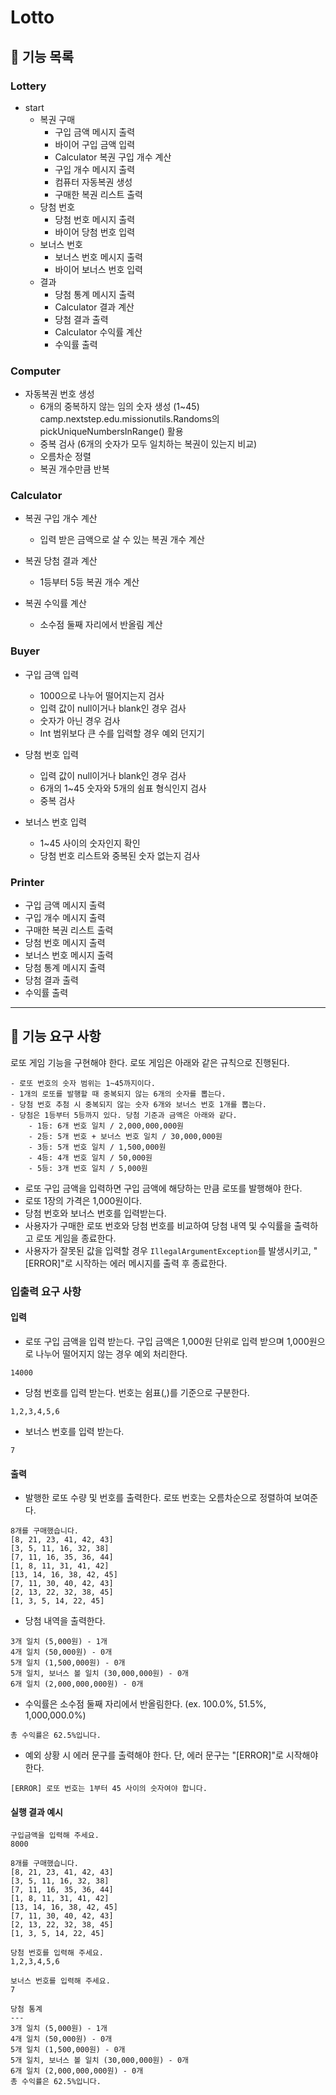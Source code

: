 # Lotto

## 📑 기능 목록

### Lottery
* start
  * 복권 구매
    * 구입 금액 메시지 출력
    * 바이어 구입 금액 입력
    * Calculator 복권 구입 개수 계산
    * 구입 개수 메시지 출력
    * 컴퓨터 자동복권 생성
    * 구매한 복권 리스트 출력
  * 당첨 번호
    * 당첨 번호 메시지 출력
    * 바이어 당첨 번호 입력
  * 보너스 번호
    * 보너스 번호 메시지 출력
    * 바이어 보너스 번호 입력
  * 결과
    * 당첨 통계 메시지 출력
    * Calculator 결과 계산
    * 당첨 결과 출력
    * Calculator 수익률 계산
    * 수익률 출력

### Computer
* 자동복권 번호 생성
  * 6개의 중복하지 않는 임의 숫자 생성 (1~45) camp.nextstep.edu.missionutils.Randoms의 pickUniqueNumbersInRange() 활용
  * 중복 검사 (6개의 숫자가 모두 일치하는 복권이 있는지 비교)
  * 오름차순 정렬
  * 복권 개수만큼 반복

### Calculator
* 복권 구입 개수 계산
  * 입력 받은 금액으로 살 수 있는 복권 개수 계산

* 복권 당첨 결과 계산
  * 1등부터 5등 복권 개수 계산

* 복권 수익률 계산
  *  소수점 둘째 자리에서 반올림 계산

### Buyer
* 구입 금액 입력
  * 1000으로 나누어 떨어지는지 검사
  * 입력 값이 null이거나 blank인 경우 검사
  * 숫자가 아닌 경우 검사
  * Int 범위보다 큰 수를 입력할 경우 예외 던지기

* 당첨 번호 입력
  * 입력 값이 null이거나 blank인 경우 검사
  * 6개의 1~45 숫자와 5개의 쉼표 형식인지 검사
  * 중복 검사

* 보너스 번호 입력
  * 1~45 사이의 숫자인지 확인
  * 당첨 번호 리스트와 중복된 숫자 없는지 검사

### Printer
* 구입 금액 메시지 출력
* 구입 개수 메시지 출력
* 구매한 복권 리스트 출력
* 당첨 번호 메시지 출력
* 보너스 번호 메시지 출력
* 당첨 통계 메시지 출력
* 당첨 결과 출력
* 수익률 출력

---


## 🚀 기능 요구 사항

로또 게임 기능을 구현해야 한다. 로또 게임은 아래와 같은 규칙으로 진행된다.

```
- 로또 번호의 숫자 범위는 1~45까지이다.
- 1개의 로또를 발행할 때 중복되지 않는 6개의 숫자를 뽑는다.
- 당첨 번호 추첨 시 중복되지 않는 숫자 6개와 보너스 번호 1개를 뽑는다.
- 당첨은 1등부터 5등까지 있다. 당첨 기준과 금액은 아래와 같다.
    - 1등: 6개 번호 일치 / 2,000,000,000원
    - 2등: 5개 번호 + 보너스 번호 일치 / 30,000,000원
    - 3등: 5개 번호 일치 / 1,500,000원
    - 4등: 4개 번호 일치 / 50,000원
    - 5등: 3개 번호 일치 / 5,000원
```

- 로또 구입 금액을 입력하면 구입 금액에 해당하는 만큼 로또를 발행해야 한다.
- 로또 1장의 가격은 1,000원이다.
- 당첨 번호와 보너스 번호를 입력받는다.
- 사용자가 구매한 로또 번호와 당첨 번호를 비교하여 당첨 내역 및 수익률을 출력하고 로또 게임을 종료한다.
- 사용자가 잘못된 값을 입력할 경우 `IllegalArgumentException`를 발생시키고, "[ERROR]"로 시작하는 에러 메시지를 출력 후 종료한다.

### 입출력 요구 사항

#### 입력

- 로또 구입 금액을 입력 받는다. 구입 금액은 1,000원 단위로 입력 받으며 1,000원으로 나누어 떨어지지 않는 경우 예외 처리한다.

```
14000
```

- 당첨 번호를 입력 받는다. 번호는 쉼표(,)를 기준으로 구분한다.

```
1,2,3,4,5,6
```

- 보너스 번호를 입력 받는다.

```
7
```

#### 출력

- 발행한 로또 수량 및 번호를 출력한다. 로또 번호는 오름차순으로 정렬하여 보여준다.

```
8개를 구매했습니다.
[8, 21, 23, 41, 42, 43] 
[3, 5, 11, 16, 32, 38] 
[7, 11, 16, 35, 36, 44] 
[1, 8, 11, 31, 41, 42] 
[13, 14, 16, 38, 42, 45] 
[7, 11, 30, 40, 42, 43] 
[2, 13, 22, 32, 38, 45] 
[1, 3, 5, 14, 22, 45]
```

- 당첨 내역을 출력한다.

```
3개 일치 (5,000원) - 1개
4개 일치 (50,000원) - 0개
5개 일치 (1,500,000원) - 0개
5개 일치, 보너스 볼 일치 (30,000,000원) - 0개
6개 일치 (2,000,000,000원) - 0개
```

- 수익률은 소수점 둘째 자리에서 반올림한다. (ex. 100.0%, 51.5%, 1,000,000.0%)

```
총 수익률은 62.5%입니다.
```

- 예외 상황 시 에러 문구를 출력해야 한다. 단, 에러 문구는 "[ERROR]"로 시작해야 한다.

```
[ERROR] 로또 번호는 1부터 45 사이의 숫자여야 합니다.
```

#### 실행 결과 예시

```
구입금액을 입력해 주세요.
8000

8개를 구매했습니다.
[8, 21, 23, 41, 42, 43] 
[3, 5, 11, 16, 32, 38] 
[7, 11, 16, 35, 36, 44] 
[1, 8, 11, 31, 41, 42] 
[13, 14, 16, 38, 42, 45] 
[7, 11, 30, 40, 42, 43] 
[2, 13, 22, 32, 38, 45] 
[1, 3, 5, 14, 22, 45]

당첨 번호를 입력해 주세요.
1,2,3,4,5,6

보너스 번호를 입력해 주세요.
7

당첨 통계
---
3개 일치 (5,000원) - 1개
4개 일치 (50,000원) - 0개
5개 일치 (1,500,000원) - 0개
5개 일치, 보너스 볼 일치 (30,000,000원) - 0개
6개 일치 (2,000,000,000원) - 0개
총 수익률은 62.5%입니다.
```
